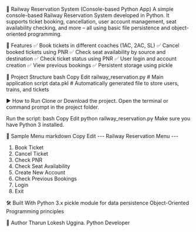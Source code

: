 🚆 Railway Reservation System (Console-based Python App)
A simple console-based Railway Reservation System developed in Python. It supports ticket booking, cancellation, user account management, seat availability checking, and more – all using basic file persistence and object-oriented programming.

🔧 Features
✅ Book tickets in different coaches (1AC, 2AC, SL)
✅ Cancel booked tickets using PNR
✅ Check seat availability by source and destination
✅ Check ticket status using PNR
✅ User login and account creation
✅ View previous bookings
✅ Persistent storage using pickle

📂 Project Structure
bash
Copy
Edit
railway_reservation.py   # Main application script
data.pkl                 # Automatically generated file to store users, trains, and tickets

▶️ How to Run
Clone or Download the project.
Open the terminal or command prompt in the project folder.

Run the script:
bash
Copy
Edit
python railway_reservation.py
Make sure you have Python 3 installed.

📸 Sample Menu
markdown
Copy
Edit
--- Railway Reservation Menu ---
1. Book Ticket
2. Cancel Ticket
3. Check PNR
4. Check Seat Availability
5. Create New Account
6. Check Previous Bookings
7. Login
8. Exit
   
🛠 Built With
Python 3.x
pickle module for data persistence
Object-Oriented Programming principles

👤 Author
Tharun Lokesh Uggina.
Python Developer
